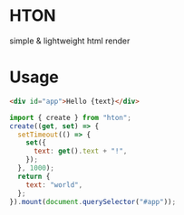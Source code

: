 # HTON

simple & lightweight html render

# Usage

```html
<div id="app">Hello {text}</div>
```

```js
import { create } from "hton";
create((get, set) => {
  setTimeout(() => {
    set({
      text: get().text + "!",
    });
  }, 1000);
  return {
    text: "world",
  };
}).mount(document.querySelector("#app"));
```
